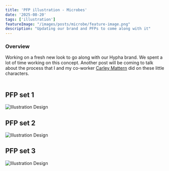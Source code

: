 ```yaml
---
title: 'PFP illustration - Microbes'
date: '2025-08-20'
tags: ['illustration']
featureImage: "/images/posts/microbe/feature-image.png"
description: "Updating our brand and PFPs to come along with it"
---
```


### Overview

Working on a fresh new look to go along with our Hypha brand. We spent a lot of time working on this concept. Another post will be coming to talk about the process that I and my co-worker [Carley Mattern](https://www.carleymattern.com/) did on these little characters.
<br/>
<br/>

## PFP set 1
![Illustration Design](/images/posts/microbe/layout-1.png)

## PFP set 2
![Illustration Design](/images/posts/microbe/layout-2.png)

## PFP set 3
![Illustration Design](/images/posts/microbe/layout-3.png)


